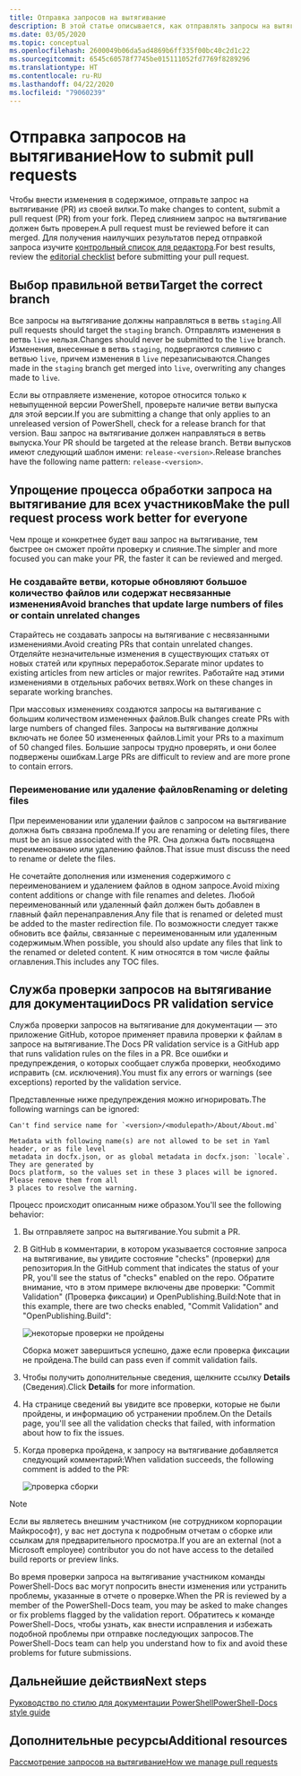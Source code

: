 ```yaml
---
title: Отправка запросов на вытягивание
description: В этой статье описывается, как отправлять запросы на вытягивание в репозиторий PowerShell-Docs.
ms.date: 03/05/2020
ms.topic: conceptual
ms.openlocfilehash: 2600049b06da5ad4869b6ff335f00bc40c2d1c22
ms.sourcegitcommit: 6545c60578f7745be015111052fd7769f8289296
ms.translationtype: HT
ms.contentlocale: ru-RU
ms.lasthandoff: 04/22/2020
ms.locfileid: "79060239"
---
```

# <a name="how-to-submit-pull-requests"></a><span data-ttu-id="33312-103">Отправка запросов на вытягивание</span><span class="sxs-lookup"><span data-stu-id="33312-103">How to submit pull requests</span></span>

<span data-ttu-id="33312-104">Чтобы внести изменения в содержимое, отправьте запрос на вытягивание (PR) из своей вилки.</span><span class="sxs-lookup"><span data-stu-id="33312-104">To make changes to content, submit a pull request (PR) from your fork.</span></span> <span data-ttu-id="33312-105">Перед слиянием запрос на вытягивание должен быть проверен.</span><span class="sxs-lookup"><span data-stu-id="33312-105">A pull request must be reviewed before it can merged.</span></span> <span data-ttu-id="33312-106">Для получения наилучших результатов перед отправкой запроса изучите [контрольный список для редактора](editorial-checklist.md).</span><span class="sxs-lookup"><span data-stu-id="33312-106">For best results, review the [editorial checklist](editorial-checklist.md) before submitting your pull request.</span></span>

## <a name="target-the-correct-branch"></a><span data-ttu-id="33312-107">Выбор правильной ветви</span><span class="sxs-lookup"><span data-stu-id="33312-107">Target the correct branch</span></span>

<span data-ttu-id="33312-108">Все запросы на вытягивание должны направляться в ветвь `staging`.</span><span class="sxs-lookup"><span data-stu-id="33312-108">All pull requests should target the `staging` branch.</span></span> <span data-ttu-id="33312-109">Отправлять изменения в ветвь `live` нельзя.</span><span class="sxs-lookup"><span data-stu-id="33312-109">Changes should never be submitted to the `live` branch.</span></span> <span data-ttu-id="33312-110">Изменения, внесенные в ветвь `staging`, подвергаются слиянию с ветвью `live`, причем изменения в `live` перезаписываются.</span><span class="sxs-lookup"><span data-stu-id="33312-110">Changes made in the `staging` branch get merged into `live`, overwriting any changes made to `live`.</span></span>

<span data-ttu-id="33312-111">Если вы отправляете изменение, которое относится только к невыпущенной версии PowerShell, проверьте наличие ветви выпуска для этой версии.</span><span class="sxs-lookup"><span data-stu-id="33312-111">If you are submitting a change that only applies to an unreleased version of PowerShell, check for a release branch for that version.</span></span> <span data-ttu-id="33312-112">Ваш запрос на вытягивание должен направляться в ветвь выпуска.</span><span class="sxs-lookup"><span data-stu-id="33312-112">Your PR should be targeted at the release branch.</span></span> <span data-ttu-id="33312-113">Ветви выпусков имеют следующий шаблон имени: `release-<version>`.</span><span class="sxs-lookup"><span data-stu-id="33312-113">Release branches have the following name pattern: `release-<version>`.</span></span>

## <a name="make-the-pull-request-process-work-better-for-everyone"></a><span data-ttu-id="33312-114">Упрощение процесса обработки запроса на вытягивание для всех участников</span><span class="sxs-lookup"><span data-stu-id="33312-114">Make the pull request process work better for everyone</span></span>

<span data-ttu-id="33312-115">Чем проще и конкретнее будет ваш запрос на вытягивание, тем быстрее он сможет пройти проверку и слияние.</span><span class="sxs-lookup"><span data-stu-id="33312-115">The simpler and more focused you can make your PR, the faster it can be reviewed and merged.</span></span>

### <a name="avoid-branches-that-update-large-numbers-of-files-or-contain-unrelated-changes"></a><span data-ttu-id="33312-116">Не создавайте ветви, которые обновляют большое количество файлов или содержат несвязанные изменения</span><span class="sxs-lookup"><span data-stu-id="33312-116">Avoid branches that update large numbers of files or contain unrelated changes</span></span>

<span data-ttu-id="33312-117">Старайтесь не создавать запросы на вытягивание с несвязанными изменениями.</span><span class="sxs-lookup"><span data-stu-id="33312-117">Avoid creating PRs that contain unrelated changes.</span></span> <span data-ttu-id="33312-118">Отделяйте незначительные изменения в существующих статьях от новых статей или крупных переработок.</span><span class="sxs-lookup"><span data-stu-id="33312-118">Separate minor updates to existing articles from new articles or major rewrites.</span></span> <span data-ttu-id="33312-119">Работайте над этими изменениями в отдельных рабочих ветвях.</span><span class="sxs-lookup"><span data-stu-id="33312-119">Work on these changes in separate working branches.</span></span>

<span data-ttu-id="33312-120">При массовых изменениях создаются запросы на вытягивание с большим количеством измененных файлов.</span><span class="sxs-lookup"><span data-stu-id="33312-120">Bulk changes create PRs with large numbers of changed files.</span></span> <span data-ttu-id="33312-121">Запросы на вытягивание должны включать не более 50 измененных файлов.</span><span class="sxs-lookup"><span data-stu-id="33312-121">Limit your PRs to a maximum of 50 changed files.</span></span> <span data-ttu-id="33312-122">Большие запросы трудно проверять, и они более подвержены ошибкам.</span><span class="sxs-lookup"><span data-stu-id="33312-122">Large PRs are difficult to review and are more prone to contain errors.</span></span>

### <a name="renaming-or-deleting-files"></a><span data-ttu-id="33312-123">Переименование или удаление файлов</span><span class="sxs-lookup"><span data-stu-id="33312-123">Renaming or deleting files</span></span>

<span data-ttu-id="33312-124">При переименовании или удалении файлов с запросом на вытягивание должна быть связана проблема.</span><span class="sxs-lookup"><span data-stu-id="33312-124">If you are renaming or deleting files, there must be an issue associated with the PR.</span></span> <span data-ttu-id="33312-125">Она должна быть посвящена переименованию или удалению файлов.</span><span class="sxs-lookup"><span data-stu-id="33312-125">That issue must discuss the need to rename or delete the files.</span></span>

<span data-ttu-id="33312-126">Не сочетайте дополнения или изменения содержимого с переименованием и удалением файлов в одном запросе.</span><span class="sxs-lookup"><span data-stu-id="33312-126">Avoid mixing content additions or change with file renames and deletes.</span></span> <span data-ttu-id="33312-127">Любой переименованный или удаленный файл должен быть добавлен в главный файл перенаправления.</span><span class="sxs-lookup"><span data-stu-id="33312-127">Any file that is renamed or deleted must be added to the master redirection file.</span></span> <span data-ttu-id="33312-128">По возможности следует также обновить все файлы, связанные с переименованным или удаленным содержимым.</span><span class="sxs-lookup"><span data-stu-id="33312-128">When possible, you should also update any files that link to the renamed or deleted content.</span></span> <span data-ttu-id="33312-129">К ним относятся в том числе файлы оглавления.</span><span class="sxs-lookup"><span data-stu-id="33312-129">This includes any TOC files.</span></span>

## <a name="docs-pr-validation-service"></a><span data-ttu-id="33312-130">Служба проверки запросов на вытягивание для документации</span><span class="sxs-lookup"><span data-stu-id="33312-130">Docs PR validation service</span></span>

<span data-ttu-id="33312-131">Служба проверки запросов на вытягивание для документации — это приложение GitHub, которое применяет правила проверки к файлам в запросе на вытягивание.</span><span class="sxs-lookup"><span data-stu-id="33312-131">The Docs PR validation service is a GitHub app that runs validation rules on the files in a PR.</span></span> <span data-ttu-id="33312-132">Все ошибки и предупреждения, о которых сообщает служба проверки, необходимо исправить (см. исключения).</span><span class="sxs-lookup"><span data-stu-id="33312-132">You must fix any errors or warnings (see exceptions) reported by the validation service.</span></span>

<span data-ttu-id="33312-133">Представленные ниже предупреждения можно игнорировать.</span><span class="sxs-lookup"><span data-stu-id="33312-133">The following warnings can be ignored:</span></span>

```
Can't find service name for `<version>/<modulepath>/About/About.md`
```

```
Metadata with following name(s) are not allowed to be set in Yaml header, or as file level
metadata in docfx.json, or as global metadata in docfx.json: `locale`. They are generated by
Docs platform, so the values set in these 3 places will be ignored. Please remove them from all
3 places to resolve the warning.
```

<span data-ttu-id="33312-134">Процесс происходит описанным ниже образом.</span><span class="sxs-lookup"><span data-stu-id="33312-134">You'll see the following behavior:</span></span>

1. <span data-ttu-id="33312-135">Вы отправляете запрос на вытягивание.</span><span class="sxs-lookup"><span data-stu-id="33312-135">You submit a PR.</span></span>
1. <span data-ttu-id="33312-136">В GitHub в комментарии, в котором указывается состояние запроса на вытягивание, вы увидите состояние "checks" (проверки) для репозитория.</span><span class="sxs-lookup"><span data-stu-id="33312-136">In the GitHub comment that indicates the status of your PR, you'll see the status of "checks" enabled on the repo.</span></span> <span data-ttu-id="33312-137">Обратите внимание, что в этом примере включены две проверки: "Commit Validation" (Проверка фиксации) и OpenPublishing.Build:</span><span class="sxs-lookup"><span data-stu-id="33312-137">Note that in this example, there are two checks enabled, "Commit Validation" and "OpenPublishing.Build":</span></span>

   ![некоторые проверки не пройдены](media/pull-requests/validation-failed.png)

   <span data-ttu-id="33312-139">Сборка может завершиться успешно, даже если проверка фиксации не пройдена.</span><span class="sxs-lookup"><span data-stu-id="33312-139">The build can pass even if commit validation fails.</span></span>

1. <span data-ttu-id="33312-140">Чтобы получить дополнительные сведения, щелкните ссылку **Details** (Сведения).</span><span class="sxs-lookup"><span data-stu-id="33312-140">Click **Details** for more information.</span></span>
1. <span data-ttu-id="33312-141">На странице сведений вы увидите все проверки, которые не были пройдены, и информацию об устранении проблем.</span><span class="sxs-lookup"><span data-stu-id="33312-141">On the Details page, you'll see all the validation checks that failed, with information about how to fix the issues.</span></span>
1. <span data-ttu-id="33312-142">Когда проверка пройдена, к запросу на вытягивание добавляется следующий комментарий:</span><span class="sxs-lookup"><span data-stu-id="33312-142">When validation succeeds, the following comment is added to the PR:</span></span>

   ![проверка сборки](media/pull-requests/build-validation.png)

> [!NOTE]
> <span data-ttu-id="33312-144">Если вы являетесь внешним участником (не сотрудником корпорации Майкрософт), у вас нет доступа к подробным отчетам о сборке или ссылкам для предварительного просмотра.</span><span class="sxs-lookup"><span data-stu-id="33312-144">If you are an external (not a Microsoft employee) contributor you do not have access to the detailed build reports or preview links.</span></span>

<span data-ttu-id="33312-145">Во время проверки запроса на вытягивание участником команды PowerShell-Docs вас могут попросить внести изменения или устранить проблемы, указанные в отчете о проверке.</span><span class="sxs-lookup"><span data-stu-id="33312-145">When the PR is reviewed by a member of the PowerShell-Docs team, you may be asked to make changes or fix problems flagged by the validation report.</span></span> <span data-ttu-id="33312-146">Обратитесь к команде PowerShell-Docs, чтобы узнать, как внести исправления и избежать подобной проблемы при отправке последующих запросов.</span><span class="sxs-lookup"><span data-stu-id="33312-146">The PowerShell-Docs team can help you understand how to fix and avoid these problems for future submissions.</span></span>

## <a name="next-steps"></a><span data-ttu-id="33312-147">Дальнейшие действия</span><span class="sxs-lookup"><span data-stu-id="33312-147">Next steps</span></span>

[<span data-ttu-id="33312-148">Руководство по стилю для документации PowerShell</span><span class="sxs-lookup"><span data-stu-id="33312-148">PowerShell-Docs style guide</span></span>](powershell-style-guide.md)

## <a name="additional-resources"></a><span data-ttu-id="33312-149">Дополнительные ресурсы</span><span class="sxs-lookup"><span data-stu-id="33312-149">Additional resources</span></span>

[<span data-ttu-id="33312-150">Рассмотрение запросов на вытягивание</span><span class="sxs-lookup"><span data-stu-id="33312-150">How we manage pull requests</span></span>](managing-pull-requests.md)
